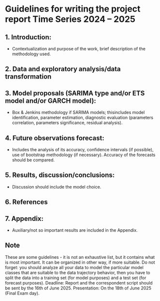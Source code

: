 # Guidelines for writing the project report Time Series 2024 – 2025
## 1. Introduction:

- Contextualization and purpose of the work, brief description of the methodology
used.

## 2. Data and exploratory analysis/data transformation

## 3. Model proposals (SARIMA type and/or ETS model and/or GARCH model):

- Box & Jenkins methodology if SARIMA models; thisincludes model identification,
parameter estimation, diagnostic evaluation (parameters correlation,
parameters significance, residual analysis).

## 4. Future observations forecast:

- Includes the analysis of its accuracy, confidence intervals (if possible), use of
bootstrap methodology (if necessary). Accuracy of the forecasts should be
compared.

## 5. Results, discussion/conclusions:

- Discussion should include the model choice.

## 6. References

## 7. Appendix:
- Auxiliary/not so important results are included in the Appendix.

## Note

These are some guidelines - it is not an exhaustive list, but it contains what is most
important. It can be organized in other way, if more suitable.
Do not forget: you should analyze all your data to model the particular model classes
that are suitable to the data trajectory behavior, then you have to split the data into a
training set (for model purposes) and a test set (for forecast purposes).
Deadline: Report and the correspondent script should be sent by the 16th of June 2025.
Presentation: On the 18th of June 2025 (Final Exam day).